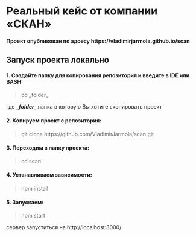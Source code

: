 <h1>Реальный кейс от компании «СКАН»</h1>

<h4>Проект опубликован по адоесу https://vladimirjarmola.github.io/scan</git h4>

<h2>Запуск проекта локально</h2>

<h4>1. Создайте папку для копирования репозитория и введите в IDE или BASH:</h4>
<blockquote>cd _folder_ </blockquote>
<p>где <em><b> _folder_ </b></em> папка в которую Вы хотите скопировать проект</p>

<h4>2. Копируем проект с репозитория:</h4>
<blockquote>git clone https://github.com/VladimirJarmola/scan.git</blockquote>

<h4>3. Переходим в папку проекта:</h4>
<blockquote>cd scan</blockquote>

<h4>4. Устанавливаем зависимости:  </h4>
<blockquote>npm install</blockquote>

<h4>5. Запускаем: </h4>
<blockquote>npm start</blockquote>
<p>сервер запуститься на http://localhost:3000/</p>